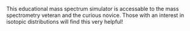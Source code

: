 
This educational mass spectrum simulator is accessable to the mass spectrometry veteran and the curious novice. Those with an interest in isotopic distributions will find this very helpful!  
